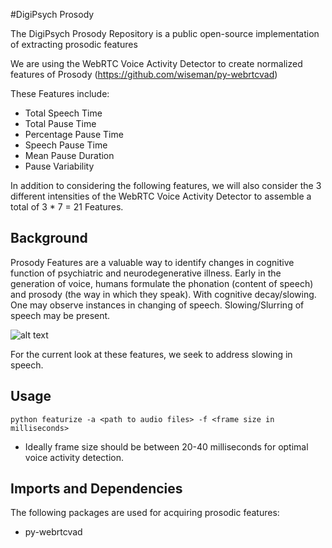 #DigiPsych Prosody

The DigiPsych Prosody Repository is a public open-source implementation of extracting prosodic features

We are using the WebRTC Voice Activity Detector to create normalized features of Prosody (https://github.com/wiseman/py-webrtcvad)

These Features include:
- Total Speech Time
- Total Pause Time
- Percentage Pause Time
- Speech Pause Time
- Mean Pause Duration
- Pause Variability

In addition to considering the following features, we will also consider the 3 different intensities of the WebRTC Voice Activity Detector to assemble a total of 3 * 7 = 21 Features.

## Background

Prosody Features are a valuable way to identify changes in cognitive function of psychiatric and neurodegenerative illness. Early in the generation of voice, humans formulate the phonation (content of speech) and prosody (the way in which they speak). With cognitive decay/slowing. One may observe instances in changing of speech. Slowing/Slurring of speech may be present.

![alt text](https://raw.githubusercontent.com/larryzhang95/DigiPsych_Prosody/master/img/voicing.png)

For the current look at these features, we seek to address slowing in speech.

## Usage
```
python featurize -a <path to audio files> -f <frame size in milliseconds>
```
- Ideally frame size should be between 20-40 milliseconds for optimal voice activity detection.

## Imports and Dependencies

The following packages are used for acquiring prosodic features:

- py-webrtcvad
